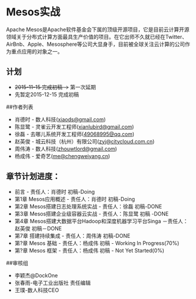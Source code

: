 Mesos实战
=======

Apache Mesos是Apache软件基金会下属的顶级开源项目，它是目前云计算开源领域关于分布式计算方面最具生产价值的项目。在它出师不久就已经在Twitter、AirBnb、Apple、Mesosphere等公司大显身手，目前被全球关注云计算的公司作为重点应用的对象之一。

## 计划

- ~~2015-11-15 完成初稿 ->~~ 第一次延期
- 先暂定2015-12-15 完成初稿

##作者列表

- 肖德时 - 数人科技(xiaods@gmail.com)
- 陈显鹭 - 灵雀云开发工程师(xianlubird@gmail.com)
- 徐磊 - 去哪儿系统开发工程师(49068995@qq.com)
- 赵英俊 - 城云科技（杭州）有限公司(zyj@citycloud.com.cn)
- 周伟涛 - 数人科技(zhouwtlord@gmail.com)
- 杨成伟 - 爱奇艺(me@chengweiyang.cn)


## 章节计划进度：

- 前言 - 责任人：肖德时  初稿-Doing
- 第1章 Mesos应用概述 - 责任人：肖德时  初稿-Doing
- 第2章 Mesos搭建日志处理系统实战 - 责任人：徐磊 初稿-DONE
- 第3章 Mesos搭建企业级容器云实战 - 责任人：陈显鹭  初稿 -DONE
- 第4章 Mesos搭建大数据平台Hadoop和深度机器学习平台Singa －责任人：赵英俊 初稿－DONE
- 第7章 搭建持续集成 - 责任人：周伟涛 初稿-DONE
- 第?章 Mesos 基础 - 责任人：杨成伟 初稿 - Working In Progress(70%)
- 第?章 Mesos 框架 - 责任人：杨成伟 初稿 - Not Yet Started(0%)


##审核组

- 李颖杰@DockOne
- 张春雨-电子工业出版社 责任编辑
- 王璞-数人科技CEO

